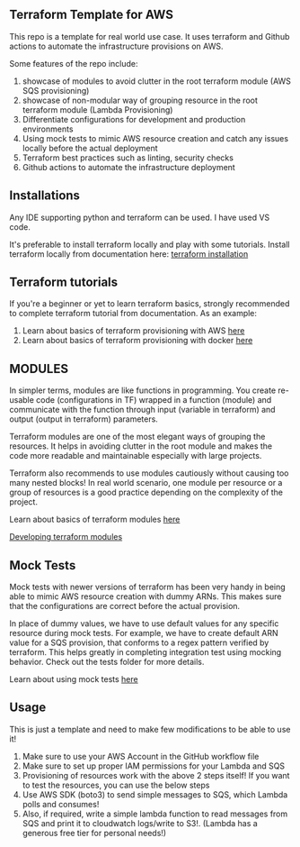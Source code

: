 ## Terraform Template for AWS
This repo is a template for real world use case. It uses terraform and Github actions to automate the infrastructure provisions on AWS.

Some features of the repo include:
1. showcase of modules to avoid clutter in the root terraform module (AWS SQS provisioning)
2. showcase of non-modular way of grouping resource in the root terraform module (Lambda Provisioning)
3. Differentiate configurations for development and production environments
4. Using mock tests to mimic AWS resource creation and catch any issues locally before the actual deployment
5. Terraform best practices such as linting, security checks
6. Github actions to automate the infrastructure deployment

## Installations
Any IDE supporting python and terraform can be used. I have used VS code.

It's preferable to install terraform locally and play with some tutorials. 
Install terraform locally from documentation here: [terraform installation](https://developer.hashicorp.com/terraform/tutorials/aws-get-started/install-cli)


## Terraform tutorials
If you're a beginner or yet to learn terraform basics, strongly recommended to complete terraform tutorial from documentation. As an example:

1. Learn about basics of terraform provisioning with AWS [here](https://developer.hashicorp.com/terraform/tutorials/aws-get-started)
2. Learn about basics of terraform provisioning with docker [here](https://developer.hashicorp.com/terraform/tutorials/docker-get-started)


## MODULES
In simpler terms, modules are like functions in programming. 
You create re-usable code (configurations in TF) wrapped in a function 
(module) and communicate with the function through input 
(variable in terraform) and output (output in terraform) parameters.

Terraform modules are one of the most elegant ways of grouping the 
resources. It helps in avoiding clutter in the root module and makes 
the code more readable and maintainable especially with large projects.

Terraform also recommends to use modules cautiously without causing too
many nested blocks!
In real world scenario, one module per resource or a group of resources
is a good practice depending on the complexity of the project.

Learn about basics of terraform modules [here](https://learn.hashicorp.com/tutorials/terraform/module)

[Developing terraform modules](https://developer.hashicorp.com/terraform/language/modules/develop/composition)



## Mock Tests
Mock tests with newer versions of terraform has been very handy in being able 
to mimic AWS resource creation with dummy ARNs. This makes sure that the configurations
are correct before the actual provision.

In place of dummy values, we have to use default values for any specific 
resource during mock tests. For example, we have to create default ARN 
value for a SQS provision, that conforms to a regex pattern verified by
terraform.
This helps greatly in completing integration test using mocking behavior.
Check out the tests folder for more details.

Learn about using mock tests [here](https://developer.hashicorp.com/terraform/language/tests/mocking)



## Usage
This is just a template and need to make few modifications to be able to use it!

1. Make sure to use your AWS Account in the GitHub workflow file
2. Make sure to set up proper IAM permissions for your Lambda and SQS
3. Provisioning of resources work with the above 2 steps itself! If you want to test the resources, you can use the below steps
4. Use AWS SDK (boto3) to send simple messages to SQS, which Lambda polls and consumes!
5. Also, if required, write a simple lambda function to read messages from SQS and print it to cloudwatch logs/write to S3!. (Lambda has a generous free tier for personal needs!)

